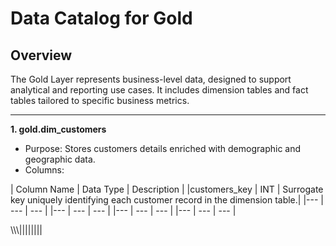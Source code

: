 # Data Catalog for Gold

## Overview

The Gold Layer represents business-level data, designed to support analytical and reporting use cases. It includes dimension tables and fact tables tailored to specific business metrics.

---

**1. gold.dim_customers**
- Purpose: Stores customers details enriched with demographic and geographic data.
- Columns:

| Column Name | Data Type | Description |
|customers_key | INT | Surrogate key uniquely identifying each customer record in the dimension table.|
|--- | --- | --- |
|--- | --- | --- |
|--- | --- | --- |
|--- | --- | --- |


\\\\\\\||||||||
